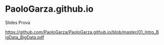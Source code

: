 # PaoloGarza.github.io
Slides Prova

https://github.com/PaoloGarza/PaoloGarza.github.io/blob/master/01_Intro_BigData_BigData.pdf
